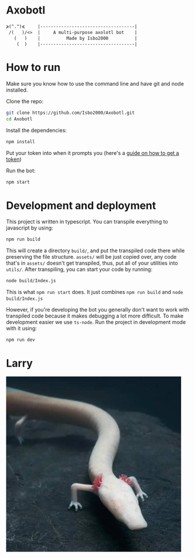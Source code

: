 # Axobotl

```
≽(^.^)≼     |------------------------------------|
 /(   )/<>  |     A multi-purpose axolotl bot    |
   (   )    |          Made by Isbo2000          |
    (  )    |------------------------------------|
```

# How to run

Make sure you know how to use the command line and have git and node installed.

Clone the repo:

```sh
git clone https://github.com/Isbo2000/Axobotl.git
cd Axobotl
```

Install the dependencies:

```sh
npm install
```

Put your token into when it prompts you (here's a [guide on how to get a token](https://github.com/reactiflux/discord-irc/wiki/Creating-a-discord-bot-&-getting-a-token))

Run the bot:

```sh
npm start
```

# Development and deployment

This project is written in typescript. You can transpile everything to javascript by using:

```sh
npm run build
```

This will create a directory `build/`, and put the transpiled code there while preserving the file structure. `assets/` will be just copied over, any code that's in `assets/` doesn't get transpiled, thus, put all of your utilities into `utils/`. After transpiling, you can start your code by running:

```sh
node build/Index.js
```

This is what `npm run start` does. It just combines `npm run build` and `node build/Index.js`

However, if you're developing the bot you generally don't want to work with transpiled code because it makes debugging a lot more difficult. To make development easier we use `ts-node`. Run the project in development mode with it using:

```sh
npm run dev
```

# Larry

![Larry](assets/imagecommands/larry/Larry.png)
